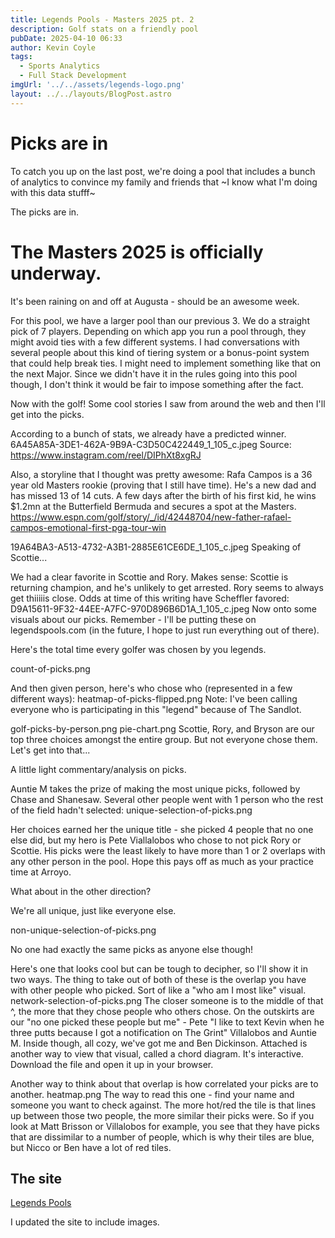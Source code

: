 ```yaml
---
title: Legends Pools - Masters 2025 pt. 2
description: Golf stats on a friendly pool
pubDate: 2025-04-10 06:33
author: Kevin Coyle
tags:
  - Sports Analytics
  - Full Stack Development
imgUrl: '../../assets/legends-logo.png'
layout: ../../layouts/BlogPost.astro
---
```


# Picks are in
To catch you up on the last post, we're doing a pool that includes a bunch of analytics to convince my family and friends that ~I know what I'm doing with this data stufff~ 

The picks are in. 

# The Masters 2025 is officially underway. 

It's been raining on and off at Augusta - should be an awesome week. 


For this pool, we have a larger pool than our previous 3. We do a straight pick of 7 players. Depending on which app you run a pool through, they might avoid ties with a few different systems. I had conversations with several people about this kind of tiering system or a bonus-point system that could help break ties. I might need to implement something like that on the next Major. Since we didn't have it in the rules going into this pool though, I don't think it would be fair to impose something after the fact.


Now with the golf!
Some cool stories I saw from around the web and then I'll get into the picks. 

According to a bunch of stats, we already have a predicted winner.
6A45A85A-3DE1-462A-9B9A-C3D50C422449_1_105_c.jpeg
Source: https://www.instagram.com/reel/DIPhXt8xgRJ 

Also, a storyline that I thought was pretty awesome: Rafa Campos is a 36 year old Masters rookie (proving that I still have time). He's a new dad and has missed 13 of 14 cuts. A few days after the birth of his first kid, he wins $1.2mn at the Butterfield Bermuda and secures a spot at the Masters. https://www.espn.com/golf/story/_/id/42448704/new-father-rafael-campos-emotional-first-pga-tour-win


19A64BA3-A513-4732-A3B1-2885E61CE6DE_1_105_c.jpeg
Speaking of Scottie... 

We had a clear favorite in Scottie and Rory. Makes sense: Scottie is returning champion, and he's unlikely to get arrested. Rory seems to always get thiiiiis close. Odds at time of this writing have Scheffler favored:
D9A15611-9F32-44EE-A7FC-970D896B6D1A_1_105_c.jpeg
Now onto some visuals about our picks. Remember - I'll be putting these on legendspools.com (in the future, I hope to just run everything out of there).

Here's the total time every golfer was chosen by you legends.

count-of-picks.png

And then given person, here's who chose who (represented in a few different ways):
heatmap-of-picks-flipped.png
Note: I've been calling everyone who is participating in this "legend" because of The Sandlot.

golf-picks-by-person.png
pie-chart.png
Scottie, Rory, and Bryson are our top three choices amongst the entire group. But not everyone chose them. Let's get into that... 

A little light commentary/analysis on picks.

Auntie M takes the prize of making the most unique picks, followed by Chase and Shanesaw. Several other people went with 1 person who the rest of the field hadn't selected:
unique-selection-of-picks.png

Her choices earned her the unique title - she picked 4 people that no one else did, but my hero is Pete Viallalobos who chose to not pick Rory or Scottie. His picks were the least likely to have more than 1 or 2 overlaps with any other person in the pool. Hope this pays off as much as your practice time at Arroyo. 

What about in the other direction?

We're all unique, just like everyone else. 

non-unique-selection-of-picks.png

No one had exactly the same picks as anyone else though!

Here's one that looks cool but can be tough to decipher, so I'll show it in two ways. The thing to take out of both of these is the overlap you have with other people who picked. Sort of like a "who am I most like" visual.
network-selection-of-picks.png
The closer someone is to the middle of that ^, the more that they chose people who others chose. On the outskirts are our "no one picked these people but me" - Pete "I like to text Kevin when he three putts because I got a notification on The Grint" Villalobos and Auntie M. Inside though, all cozy, we've got me and Ben Dickinson. Attached is another way to view that visual, called a chord diagram. It's interactive. Download the file and open it up in your browser.

Another way to think about that overlap is how correlated your picks are to another. 
heatmap.png
The way to read this one - find your name and someone you want to check against. The more hot/red the tile is that lines up between those two people, the more similar their picks were. So if you look at Matt Brisson or Villalobos for example, you see that they have picks that are dissimilar to a number of people, which is why their tiles are blue, but Nicco or Ben have a lot of red tiles. 

## The site

[Legends Pools](https://www.legendspools.com)

I updated the site to include images. 